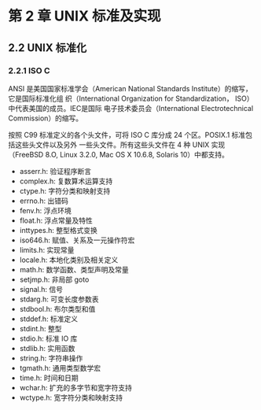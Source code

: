 # 第 2 章 UNIX 标准及实现

## 2.2 UNIX 标准化

### 2.2.1 ISO C

ANSI 是美国国家标准学会（American National Standards Institute）的缩写，它是国际标准化组
织（International Organization for Standardization， ISO）中代表美国的成员。IEC是国际
电⼦技术委员会（International Electrotechnical Commission）的缩写。   

按照 C99 标准定义的各个头文件，可将 ISO C 库分成 24 个区。POSIX.1 标准包括这些头文件以及另外
一些头文件。所有这些头文件在 4 种 UNIX 实现（FreeBSD 8.O, Linux 3.2.0, Mac OS X 10.6.8,
Solaris 10）中都支持。   

- asserr.h: 验证程序断言
- complex.h: 复数算术运算支持
- ctype.h: 字符分类和映射支持
- errno.h: 出错码
- fenv.h: 浮点环境
- float.h: 浮点常量及特性
- inttypes.h: 整型格式变换
- iso646.h: 赋值、关系及一元操作符宏
- limits.h: 实现常量
- locale.h: 本地化类别及相关定义
- math.h: 数学函数、类型声明及常量
- setjmp.h: 非局部 goto
- signal.h: 信号
- stdarg.h: 可变长度参数表
- stdbool.h: 布尔类型和值
- stddef.h: 标准定义
- stdint.h: 整型
- stdio.h: 标准 IO 库
- stdlib.h: 实用函数
- string.h: 字符串操作
- tgmath.h: 通用类型数学宏
- time.h: 时间和日期
- wchar.h: 扩充的多字节和宽字符支持
- wctype.h: 宽字符分类和映射支持    

